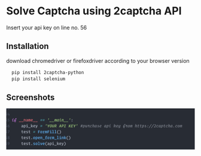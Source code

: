 
# Solve Captcha using 2captcha API

Insert your api key on line no. 56


## Installation

download chromedriver or firefoxdriver according to your browser version

```bash
  pip install 2captcha-python
  pip install selenium
```
    
## Screenshots

![code](code.png)

  

